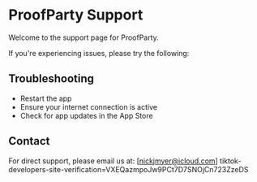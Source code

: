 # ProofParty Support

Welcome to the support page for ProofParty.

If you're experiencing issues, please try the following:

## Troubleshooting
- Restart the app
- Ensure your internet connection is active
- Check for app updates in the App Store

## Contact
For direct support, please email us at: [nickjmyer@icloud.com]
tiktok-developers-site-verification=VXEQazmpoJw9PCt7D7SNOjCn723ZzeDS

